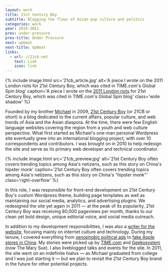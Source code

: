 ```yaml
---
layout: work
title: 21st Century Boy
subtitle: Blogging the flows of Asian pop culture and politics
categories: work
year: 2010-2011
prev: under-pressure
prev-title: Under Pressure
next: upbeat
next-title: UpBeat
links:
  - url: //21cb.net
    text: Link
    icon: link
---
```


{% include image.html src='21cb_article.jpg' alt='A piece I wrote on the 2011 London riots for 21st Century Boy, which was cited in TIME.com\'s Global Spin blog' caption='A piece I wrote on the <a href="//www.21cb.net/london-riots-china-response">2011 London riots</a> for 21st Century Boy, which was cited in TIME.com\'s Global Spin blog' class='wide shadow' %}

Founded by my brother [Michael](//whoismichaelsuen.com) in 2009, [21st Century Boy](//21cb.net) (or 21CB or short) is a blog dedicated to the current affairs, popular culture, and web trends of Asia and the Asian diaspora. At the time, there were few English language websites covering the region from a youth and web culture perspective. What first started as Michael's one-man personal Wordpress site eventually grew into an international blogging project, with over 10 correspondents and contributors. I was brought on in 2010 to help redesign the site and serve as its primary web developer and technical coordinator.

{% include image.html src='21cb_preview.jpg' alt='21st Century Boy often covers trending topics among Asia\'s netizens, such as this story on China\'s hipster monk' caption='21st Century Boy often covers trending topics among Asia\'s netizens, such as this story on China\'s "hipster monk"' class='right-overflow' %}

In this role, I was responsible for front-end development on 21st Century Boy's custom Wordpress theme, building page templates as well as maintaining our social media, analytics, and advertising plugins. We redesigned the site yet again in 2011 — at the peak of its popularity, 21st Century Boy was receiving 80,000 pageviews per month, thanks to our clean yet bold design, unique editorial voice, and social media outreach.

In addition to my development responsibilities, I was also a [writer for the website](//www.21cb.net/author/Stephen-Suen/), focusing mainly on internet culture and technology. During my tenure, I covered everything from [xenophobic political ads](//www.21cb.net/cagw-downfall-parodies) to [fake Apple stores in China](//www.21cb.net/fake-apple-stores-china). My stories were picked up by [TIME.com](//world.time.com/2011/08/16/a-week-later-the-battle-to-understand-englands-riots-rages-on) and [Geekosystem](//www.themarysue.com/china-tweet-labor-camp) (now The Mary Sue). I also liveblogged talks and events for the site. In 2011, the site went on an indefinite hiatus — as Michael graduated from college and I was just starting it — but we plan to revisit the 21st Century Boy brand in the future for other potential projects.